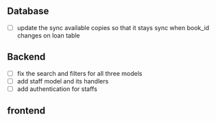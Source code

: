 ## Database 
- [ ] update the sync available copies so that it stays sync when book_id changes on loan table
## Backend
- [ ] fix the search and filters for all three models
- [ ] add staff model and its handlers 
- [ ] add authentication for staffs

## frontend

